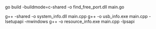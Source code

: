 go build -buildmode=c-shared -o find_free_port.dll main.go

g++ -shared -o system_info.dll main.cpp
g++ -o usb_info.exe main.cpp -lsetupapi -mwindows
g++ -o resource_info.exe main.cpp -lpsapi